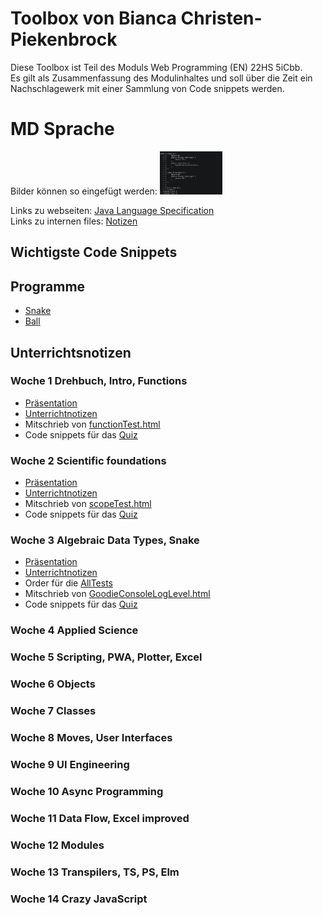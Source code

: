 # Toolbox von Bianca Christen-Piekenbrock

Diese Toolbox ist Teil des Moduls Web Programming (EN) 22HS 5iCbb.<br>
Es gilt als Zusammenfassung des Modulinhaltes und soll über die Zeit ein Nachschlagewerk mit einer
Sammlung von Code snippets werden.

# MD Sprache

Bilder können so eingefügt werden: <img src='images/experiment.png' width='100px'  alt="experiment"/><br>

Links zu
webseiten: [Java Language Specification](https://docs.oracle.com/javase/specs/jls/se8/html/jls-15.html#d5e23464)<br>
Links zu internen files: [Notizen](woche1/Unterrichtsnotizen.md)<br>

## Wichtigste Code Snippets

## Programme

- [Snake](woche1/snake)
- [Ball](woche2/ball)

## Unterrichtsnotizen

### Woche 1 Drehbuch, Intro, Functions

- [Präsentation](praesentationen/WebProgramming_1_Drehbuch_und_Intro.pdf)
- [Unterrichtnotizen](woche1/Unterrichtsnotizen.md)
- Mitschrieb von [functionTest.html](woche1/functionTest.html)
- Code snippets für das [Quiz](woche1/quizCode.html)

### Woche 2 Scientific foundations

- [Präsentation](praesentationen/WebProgramming_2_Lambda.pdf)
- [Unterrichtnotizen](woche2/Unterrichtsnotizen.md)
- Mitschrieb von [scopeTest.html](woche2/scopeTest.html)
- Code snippets für das [Quiz](woche2/quizCode.html)

### Woche 3 Algebraic Data Types, Snake

- [Präsentation](praesentationen/WebProgramming_3_Snake_ADT.pdf)
- [Unterrichtnotizen](woche3/Unterrichtsnotizen.md)
- Order für die [AllTests](woche3/AllTests)
- Mitschrieb von [GoodieConsoleLogLevel.html](woche3/GoodieConsoleLogLevel.html)
- Code snippets für das [Quiz](woche3/quizCode.html)

### Woche 4 Applied Science

### Woche 5 Scripting, PWA, Plotter, Excel

### Woche 6 Objects

### Woche 7 Classes

### Woche 8 Moves, User Interfaces

### Woche 9 UI Engineering

### Woche 10 Async Programming

### Woche 11 Data Flow, Excel improved

### Woche 12 Modules

### Woche 13 Transpilers, TS, PS, Elm

### Woche 14 Crazy JavaScript